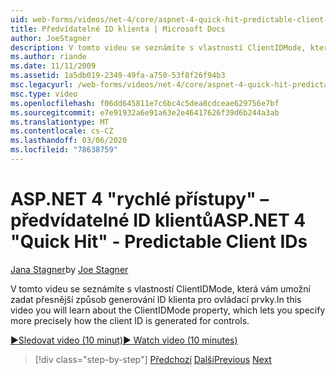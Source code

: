 ```yaml
---
uid: web-forms/videos/net-4/core/aspnet-4-quick-hit-predictable-client-ids
title: Předvídatelné ID klienta | Microsoft Docs
author: JoeStagner
description: V tomto videu se seznámíte s vlastností ClientIDMode, která vám umožní zadat přesnější způsob generování ID klienta pro ovládací prvky.
ms.author: riande
ms.date: 11/11/2009
ms.assetid: 1a5db019-2349-49fa-a750-53f8f26f94b3
msc.legacyurl: /web-forms/videos/net-4/core/aspnet-4-quick-hit-predictable-client-ids
msc.type: video
ms.openlocfilehash: f06dd645811e7c6bc4c5dea8cdceae629756e7bf
ms.sourcegitcommit: e7e91932a6e91a63e2e46417626f39d6b244a3ab
ms.translationtype: MT
ms.contentlocale: cs-CZ
ms.lasthandoff: 03/06/2020
ms.locfileid: "78638759"
---
```

# <a name="aspnet-4-quick-hit---predictable-client-ids"></a><span data-ttu-id="f0eff-103">ASP.NET 4 "rychlé přístupy" – předvídatelné ID klientů</span><span class="sxs-lookup"><span data-stu-id="f0eff-103">ASP.NET 4 "Quick Hit" - Predictable Client IDs</span></span>

<span data-ttu-id="f0eff-104">[Jana Stagner](https://github.com/JoeStagner)</span><span class="sxs-lookup"><span data-stu-id="f0eff-104">by [Joe Stagner](https://github.com/JoeStagner)</span></span>

<span data-ttu-id="f0eff-105">V tomto videu se seznámíte s vlastností ClientIDMode, která vám umožní zadat přesnější způsob generování ID klienta pro ovládací prvky.</span><span class="sxs-lookup"><span data-stu-id="f0eff-105">In this video you will learn about the ClientIDMode property, which lets you specify more precisely how the client ID is generated for controls.</span></span> 

[<span data-ttu-id="f0eff-106">&#9654;Sledovat video (10 minut)</span><span class="sxs-lookup"><span data-stu-id="f0eff-106">&#9654; Watch video (10 minutes)</span></span>](https://channel9.msdn.com/Blogs/ASP-NET-Site-Videos/aspnet-4-quick-hit-predictable-client-ids)

> [!div class="step-by-step"]
> <span data-ttu-id="f0eff-107">[Předchozí](aspnet-4-quick-hit-clean-webconfig-files.md)
> [Další](aspnet-4-quick-hit-the-htmlencoder-utility-method.md)</span><span class="sxs-lookup"><span data-stu-id="f0eff-107">[Previous](aspnet-4-quick-hit-clean-webconfig-files.md)
[Next](aspnet-4-quick-hit-the-htmlencoder-utility-method.md)</span></span>
